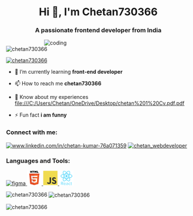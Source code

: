 <h1 align="center">Hi 👋, I'm Chetan730366</h1>
<h3 align="center">A passionate frontend developer from India</h3>
<img align="right"alt="coding"width="400"src="https://media2.giphy.com/media/v1.Y2lkPTc5MGI3NjExdHpvbDMydnh5aTZoMjAxaHl5NGR2bG10eXZvbWl2cHp4cGoyb21idyZlcD12MV9pbnRlcm5hbF9naWZfYnlfaWQmY3Q9Zw/JqmupuTVZYaQX5s094/giphy.gif"

<p align="left"> <img src="https://komarev.com/ghpvc/?username=chetan730366&label=Profile%20views&color=0e75b6&style=flat" alt="chetan730366" /> </p>

<p align="left"> <a href="https://github.com/ryo-ma/github-profile-trophy"><img src="https://github-profile-trophy.vercel.app/?username=chetan730366" alt="chetan730366" /></a> </p>

- 🌱 I’m currently learning **front-end developer**

- 📫 How to reach me **chetan730366**

- 📄 Know about my experiences [file:///C:/Users/Chetan/OneDrive/Desktop/chetan%201%20Cv.pdf.pdf](file:///C:/Users/Chetan/OneDrive/Desktop/chetan%201%20Cv.pdf.pdf)

- ⚡ Fun fact **i am funny**

<h3 align="left">Connect with me:</h3>
<p align="left">
<a href="https://linkedin.com/in/www.linkedin.com/in/chetan-kumar-76a071359" target="blank"><img align="center" src="https://raw.githubusercontent.com/rahuldkjain/github-profile-readme-generator/master/src/images/icons/Social/linked-in-alt.svg" alt="www.linkedin.com/in/chetan-kumar-76a071359" height="30" width="40" /></a>
<a href="https://instagram.com/chetan_webdeveloper" target="blank"><img align="center" src="https://raw.githubusercontent.com/rahuldkjain/github-profile-readme-generator/master/src/images/icons/Social/instagram.svg" alt="chetan_webdeveloper" height="30" width="40" /></a>
</p>

<h3 align="left">Languages and Tools:</h3>
<p align="left"> <a href="https://www.figma.com/" target="_blank" rel="noreferrer"> <img src="https://www.vectorlogo.zone/logos/figma/figma-icon.svg" alt="figma" width="40" height="40"/> </a> <a href="https://www.w3.org/html/" target="_blank" rel="noreferrer"> <img src="https://raw.githubusercontent.com/devicons/devicon/master/icons/html5/html5-original-wordmark.svg" alt="html5" width="40" height="40"/> </a> <a href="https://developer.mozilla.org/en-US/docs/Web/JavaScript" target="_blank" rel="noreferrer"> <img src="https://raw.githubusercontent.com/devicons/devicon/master/icons/javascript/javascript-original.svg" alt="javascript" width="40" height="40"/> </a> <a href="https://reactjs.org/" target="_blank" rel="noreferrer"> <img src="https://raw.githubusercontent.com/devicons/devicon/master/icons/react/react-original-wordmark.svg" alt="react" width="40" height="40"/> </a> </p>

<p><img align="left" src="https://github-readme-stats.vercel.app/api/top-langs?username=chetan730366&show_icons=true&locale=en&layout=compact" alt="chetan730366" /></p>

<p>&nbsp;<img align="center" src="https://github-readme-stats.vercel.app/api?username=chetan730366&show_icons=true&locale=en" alt="chetan730366" /></p>

<p><img align="center" src="https://github-readme-streak-stats.herokuapp.com/?user=chetan730366&" alt="chetan730366" /></p>
